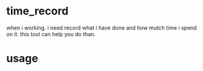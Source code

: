 time_record
==============
when i working. i need record what i have done and how mutch time i spend on it. this tool can help you do than.


usage
=======


